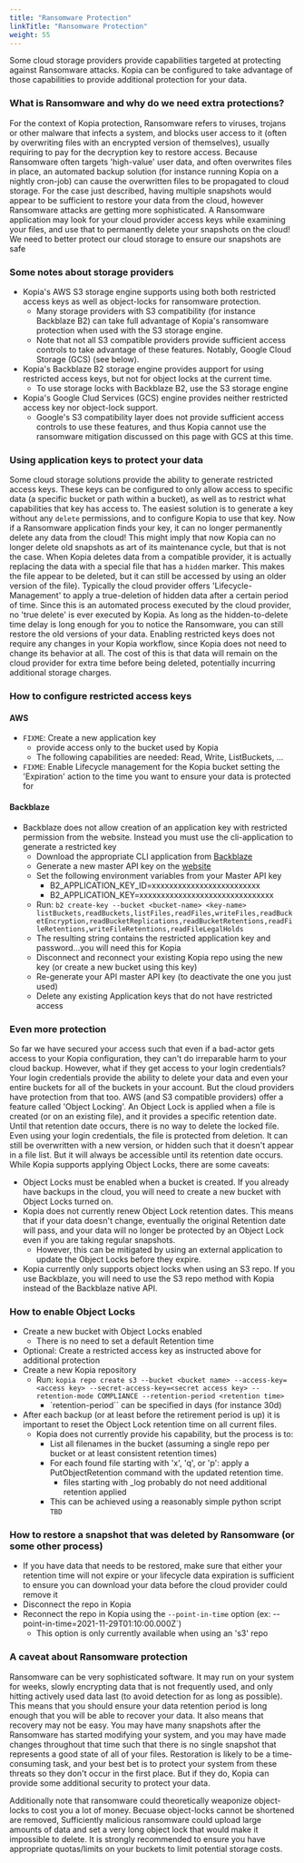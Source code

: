 ```yaml
---
title: "Ransomware Protection"
linkTitle: "Ransomware Protection"
weight: 55
---
```


Some cloud storage providers provide capabilities targeted at protecting against Ransomware attacks. Kopia can be configured to take advantage of those capabilities to provide additional protection for your data.

### What is Ransomware and why do we need extra protections?

For the context of Kopia protection, Ransomware refers to viruses, trojans or other malware that infects a system, and blocks user access to it (often by overwriting files with an encrypted version of themselves), usually requiring to pay for the decryption key to restore access. Because Ransomware often targets 'high-value' user data, and often overwrites files in place, an automated backup solution (for instance running Kopia on a nightly cron-job) can cause the overwritten files to be propagated to cloud storage. For the case just described, having multiple snapshots would appear to be sufficient to restore your data from the cloud, however Ransomware attacks are getting more sophisticated.  A Ransomware application may look for your cloud provider access keys while examining your files, and use that to permanently delete your snapshots on the cloud!  We need to better protect our cloud storage to ensure our snapshots are safe

### Some notes about storage providers

 * Kopia's AWS S3 storage engine supports using both both restricted access keys as well as object-locks for ransomware protection.
    * Many storage providers with S3 compatibility (for instance Backblaze B2) can take full advantage of Kopia's ransomware
      protection when used with the S3 storage engine.
    * Note that not all S3 compatible providers provide sufficient access controls to take advantage of these features.  Notably,
      Google Cloud Storage (GCS) (see below).
 * Kopia's Backblaze B2 storage engine provides aupport for using restricted access keys, but not for object locks at the current time.
    * To use storage locks with Backblaze B2, use the S3 storage engine
 * Kopia's Google Clud Services (GCS) engine provides neither restricted access key nor object-lock support.
    * Google's S3 compatibility layer does not provide sufficient access controls to use these features, and thus Kopia cannot use
      the ransomware mitigation discussed on this page with GCS at this time.

### Using application keys to protect your data

Some cloud storage solutions provide the ability to generate restricted access keys.  These keys can be configured to only allow access to specific data (a specific bucket or path within a bucket), as well as to restrict what capabilities that key has access to.  The easiest solution is to generate a key without any `delete` permissions, and to configure Kopia to use that key.  Now if a Ransomware application finds your key, it can no longer permanently delete any data from the cloud! This might imply that now Kopia can no longer delete old snapshots as art of its maintenance cycle, but that is not the case. When Kopia deletes data from a compatible provider, it is actually replacing the data with a special file that has a `hidden` marker.  This makes the file appear to be deleted, but it can still be accessed by using an older version of the file).  Typically the cloud provider offers 'Lifecycle-Management' to apply a true-deletion of hidden data after a certain period of time.  Since this is an automated process executed by the cloud provider, no 'true delete' is ever executed by Kopia.  As long as the hidden-to-delete time delay is long enough for you to notice the Ransomware, you can still restore the old versions of your data.  Enabling restricted keys does not require any changes in your Kopia workflow, since Kopia does not need to change its behavior at all.  The cost of this is that data will remain on the cloud provider for extra time before being deleted, potentially incurring additional storage charges.

### How to configure restricted access keys

#### AWS

 * `FIXME`: Create a new application key
   * provide access only to the bucket used by Kopia
   * The following capabilities are needed: Read, Write, ListBuckets, ...
 * `FIXME`: Enable Lifecycle management for the Kopia bucket setting the 'Expiration' action to the time you want to ensure your data is protected for

#### Backblaze
  * Backblaze does not allow creation of an application key with restricted permission from the website.  Instead you must use the cli-application to generate a restricted key
    * Download the appropriate CLI application from [Backblaze](https://www.backblaze.com/b2/docs/quick_command_line.html)
    * Generate a new master API key on the [website](https://secure.backblaze.com/app_keys.htm)
    * Set the following environment variables from your Master API key
      * B2_APPLICATION_KEY_ID=xxxxxxxxxxxxxxxxxxxxxxxxx
      * B2_APPLICATION_KEY=xxxxxxxxxxxxxxxxxxxxxxxxxxxxxxx
    * Run: `b2 create-key --bucket <bucket-name> <key-name> listBuckets,readBuckets,listFiles,readFiles,writeFiles,readBucketEncryption,readBucketReplications,readBucketRetentions,readFileRetentions,writeFileRetentions,readFileLegalHolds`
    * The resulting string contains the restricted application key and password...you will need this for Kopia
    * Disconnect and reconnect your existing Kopia repo using the new key (or create a new bucket using this key)
    * Re-generate your API master API key (to deactivate the one you just used)
    * Delete any existing Application keys that do not have restricted access

### Even more protection

So far we have secured your access such that even if a bad-actor gets access to your Kopia configuration, they can't do irreparable harm to your cloud backup.  However, what if they get access to your login credentials?  Your login credentials provide the ability to delete your data and even your entire buckets for all of the buckets in your account.  But the cloud providers have protection from that too.  AWS (and S3 compatible providers) offer a feature called 'Object Locking'.  An Object Lock is applied when a file is created (or on an existing file), and it provides a specific retention date.  Until that retention date occurs, there is no way to delete the locked file.  Even using your login credentials, the file is protected from deletion.  It can still be overwritten with a new version, or hidden such that it doesn't appear in a file list.  But it will always be accessible until its retention date occurs.  While Kopia supports applying Object Locks, there are some caveats:

  * Object Locks must be enabled when a bucket is created.  If you already have backups in the cloud, you will need to create a new bucket with Object Locks turned on.
  * Kopia does not currently renew Object Lock retention dates.  This means that if your data doesn't change, eventually the original Retention date will pass, and your data will no longer be protected by an Object Lock even if you are taking regular snapshots.
    * However, this can be mitigated by using an external application to update the Object Locks before they expire.
  * Kopia currently only supports object locks when using an S3 repo.  If you use Backblaze, you will need to use the S3 repo method with Kopia instead of the Backblaze native API.

### How to enable Object Locks

  * Create a new bucket with Object Locks enabled
    * There is no need to set a default Retention time
  * Optional: Create a restricted access key as instructed above for additional protection
  * Create a new Kopia repository
    * Run: `kopia repo create s3 --bucket <bucket name> --access-key=<access key> --secret-access-key=<secret access key> --retention-mode COMPLIANCE --retention-period <retention time>`
      * `retention-period`` can be specified in days (for instance 30d)
  * After each backup (or at least before the retirement period is up) it is important to reset the Object Lock retention time on all current files.
    * Kopia does not currently provide his capability, but the process is to:
      * List all filenames in the bucket (assuming a single repo per bucket or at least consistent retention times)
      * For each found file starting with 'x', 'q', or 'p': apply a PutObjectRetention command with the updated retention time.
        * files starting with _log probably do not need additional retention applied
      * This can be achieved using a reasonably simple python script `TBD`

### How to restore a snapshot that was deleted by Ransomware (or some other process)
  * If you have data that needs to be restored, make sure that either your retention time will not expire or your lifecycle data expiration is sufficient to ensure you can download your data before the cloud provider could remove it
  * Disconnect the repo in Kopia
  * Reconnect the repo in Kopia using the `--point-in-time` option (ex: --point-in-time=2021-11-29T01:10:00.000Z`)
    * This option is only currently available when using an 's3' repo

### A caveat about Ransomware protection

Ransomware can be very sophisticated software.  It may run on your system for weeks, slowly encrypting data that is not frequently used, and only hitting actively used data last (to avoid detection for as long as possible).  This means that you should ensure your data retention period is long enough that you will be able to recover your data.  It also means that recovery may not be easy.  You may have many snapshots after the Ransomware has started modifying your system, and you may have made changes throughout that time such that there is no single snapshot that represents a good state of all of your files.  Restoration is likely to be a time-consuming task, and your best bet is to protect your system from these threats so they don't occur in the first place.  But if they do, Kopia can provide some additional security to protect your data.

Additionally note that ransomware could theoretically weaponize object-locks to cost you a lot of money.  Becuase object-locks cannot be shortened are removed, Sufficiently malicious ransomware could upload large amounts of data and set a very long object lock that would make it impossible to delete.  It is strongly recommended to ensure you have appropriate quotas/limits on your buckets to limit potential storage costs.
